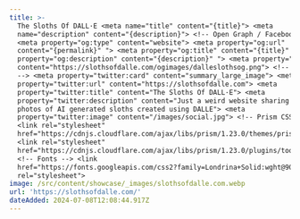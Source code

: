 ```yaml
---
title: >-
  The Sloths Of DALL·E <meta name="title" content="{title}"> <meta
  name="description" content="{description}"> <!-- Open Graph / Facebook -->
  <meta property="og:type" content="website"> <meta property="og:url"
  content="{permalink}" "> <meta property="og:title" content="{title}" "> <meta
  property="og:description" content="{description}" "> <meta property="og:image"
  content="https://slothsofdalle.com/ogimages/dalleslothsog.png"> <!-- Twitter
  --> <meta property="twitter:card" content="summary_large_image"> <meta
  property="twitter:url" content="https://slothsofdalle.com"> <meta
  property="twitter:title" content="The Sloths Of DALL·E"> <meta
  property="twitter:description" content="Just a weird website sharing some
  photos of AI generated sloths created using DALLE"> <meta
  property="twitter:image" content="/images/social.jpg"> <!-- Prism CSS -->
  <link rel="stylesheet"
  href="https://cdnjs.cloudflare.com/ajax/libs/prism/1.23.0/themes/prism-tomorrow.min.css">
  <link rel="stylesheet"
  href="https://cdnjs.cloudflare.com/ajax/libs/prism/1.23.0/plugins/toolbar/prism-toolbar.min.css">
  <!-- Fonts --> <link
  href="https://fonts.googleapis.com/css2?family=Londrina+Solid:wght@900&family=Poppins:ital,wght@0,400;0,600;1,400;1,700&display=swap"
  rel="stylesheet">
image: /src/content/showcase/_images/slothsofdalle.com.webp
url: 'https://slothsofdalle.com/'
dateAdded: 2024-07-08T12:08:44.917Z
---
```


